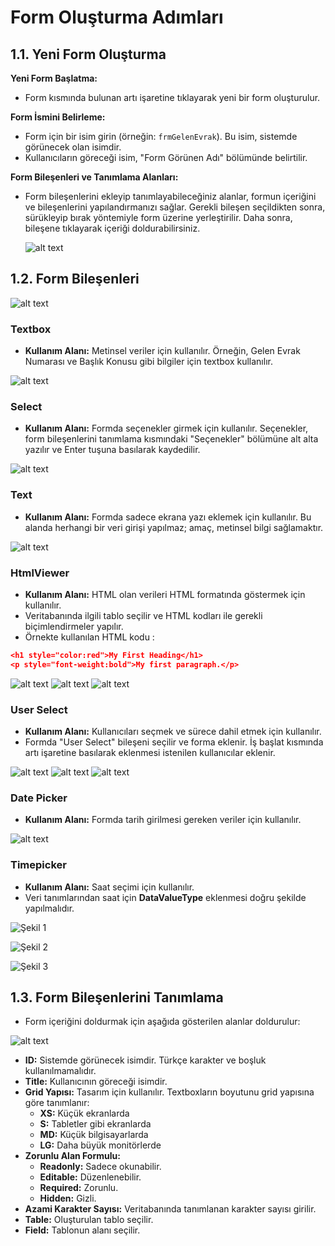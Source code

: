 # Form Oluşturma Adımları

## 1.1. Yeni Form Oluşturma

 **Yeni Form Başlatma:**
   - Form kısmında bulunan artı işaretine tıklayarak yeni bir form oluşturulur.

 **Form İsmini Belirleme:**
   - Form için bir isim girin (örneğin: `frmGelenEvrak`). Bu isim, sistemde görünecek olan isimdir.
   - Kullanıcıların göreceği isim, "Form Görünen Adı" bölümünde belirtilir.

 **Form Bileşenleri ve Tanımlama Alanları:**

 - Form bileşenlerini ekleyip tanımlayabileceğiniz alanlar, formun içeriğini ve bileşenlerini yapılandırmanızı sağlar. Gerekli bileşen seçildikten sonra, sürükleyip bırak yöntemiyle form üzerine yerleştirilir. Daha sonra, bileşene tıklayarak içeriği doldurabilirsiniz.


   ![alt text](/TimyaBPM-Documents/frm1.png)

## 1.2.  Form Bileşenleri

 ![alt text](/TimyaBPM-Documents/frm3.png)
### Textbox 

- **Kullanım Alanı:** Metinsel veriler için kullanılır. Örneğin, Gelen Evrak Numarası ve Başlık Konusu gibi bilgiler için textbox kullanılır.

![alt text](/TimyaBPM-Documents/frm5.png)

### Select

- **Kullanım Alanı:** Formda seçenekler girmek için kullanılır. Seçenekler, form bileşenlerini tanımlama kısmındaki "Seçenekler" bölümüne alt alta yazılır ve Enter tuşuna basılarak kaydedilir.

 ![alt text](/TimyaBPM-Documents/frm4.png)

### Text

- **Kullanım Alanı:** Formda sadece ekrana yazı eklemek için kullanılır. Bu alanda herhangi bir veri girişi yapılmaz; amaç, metinsel bilgi sağlamaktır.

 ![alt text](/TimyaBPM-Documents/text1.png)

 ### HtmlViewer

- **Kullanım Alanı:** HTML olan verileri HTML formatında göstermek için kullanılır.
-  Veritabanında ilgili tablo seçilir ve HTML kodları ile gerekli biçimlendirmeler yapılır.
- Örnekte kullanılan HTML kodu :

```json
<h1 style="color:red">My First Heading</h1>
<p style="font-weight:bold">My first paragraph.</p>
```

 ![alt text](/TimyaBPM-Documents/html1.png)
![alt text](/TimyaBPM-Documents/html2.png)
![alt text](/TimyaBPM-Documents/html3.png)

### User Select

- **Kullanım Alanı:** Kullanıcıları seçmek ve sürece dahil etmek için kullanılır.
-  Formda "User Select" bileşeni seçilir ve forma eklenir. İş başlat kısmında artı işaretine basılarak eklenmesi istenilen kullanıcılar eklenir.

 ![alt text](/TimyaBPM-Documents/userselect1.png)
![alt text](/TimyaBPM-Documents/userselect2.png)
![alt text](/TimyaBPM-Documents/userselect3.png)


### Date Picker

- **Kullanım Alanı:** Formda tarih girilmesi gereken veriler için kullanılır.

 ![alt text](/TimyaBPM-Documents/datapicker.png)

### Timepicker

- **Kullanım Alanı:** Saat seçimi için kullanılır.
-  Veri tanımlarından  saat için **DataValueType** eklenmesi doğru şekilde yapılmalıdır.



![Şekil 1](/TimyaBPM-Documents/saat1.png)


![Şekil 2](/TimyaBPM-Documents/saat2.png)



![Şekil 3](/TimyaBPM-Documents/saat3.png)


## 1.3. Form Bileşenlerini Tanımlama

- Form içeriğini doldurmak için aşağıda gösterilen  alanlar doldurulur:

 ![alt text](/TimyaBPM-Documents/frm2.png)
- **ID:** Sistemde görünecek isimdir. Türkçe karakter ve boşluk kullanılmamalıdır.
- **Title:** Kullanıcının göreceği isimdir.
- **Grid Yapısı:** Tasarım için kullanılır. Textboxların boyutunu grid yapısına göre tanımlanır:
  - **XS:** Küçük ekranlarda
  - **S:** Tabletler gibi ekranlarda
  - **MD:** Küçük bilgisayarlarda
  - **LG:** Daha büyük monitörlerde
- **Zorunlu Alan Formulu:**
  - **Readonly:** Sadece okunabilir.
  - **Editable:** Düzenlenebilir.
  - **Required:** Zorunlu.
  - **Hidden:** Gizli.
- **Azami Karakter Sayısı:** Veritabanında tanımlanan karakter sayısı girilir.
- **Table:** Oluşturulan tablo seçilir.
- **Field:** Tablonun alanı seçilir.
